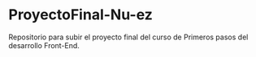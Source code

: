 # ProyectoFinal-Nu-ez
Repositorio para subir el proyecto final del curso de Primeros pasos del desarrollo Front-End.
